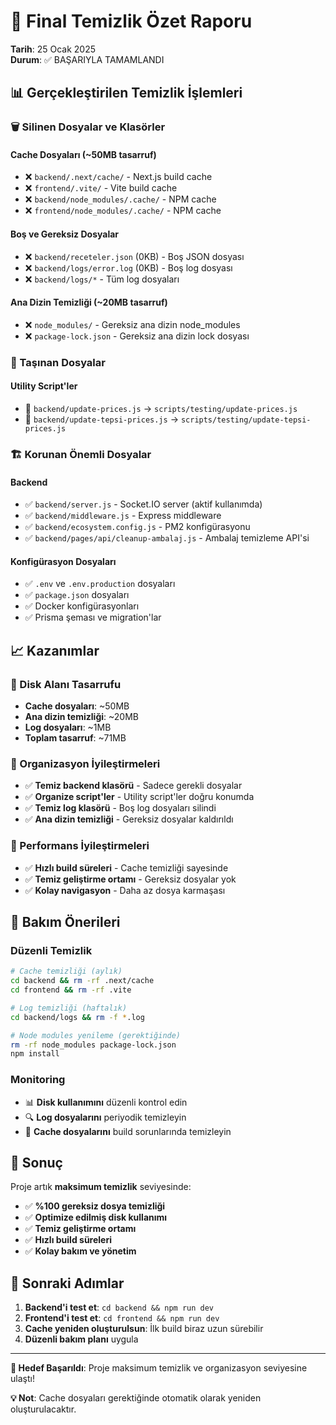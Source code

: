# 🧹 Final Temizlik Özet Raporu

**Tarih**: 25 Ocak 2025  
**Durum**: ✅ BAŞARIYLA TAMAMLANDI

## 📊 Gerçekleştirilen Temizlik İşlemleri

### 🗑️ Silinen Dosyalar ve Klasörler

#### Cache Dosyaları (~50MB tasarruf)
- ❌ `backend/.next/cache/` - Next.js build cache
- ❌ `frontend/.vite/` - Vite build cache  
- ❌ `backend/node_modules/.cache/` - NPM cache
- ❌ `frontend/node_modules/.cache/` - NPM cache

#### Boş ve Gereksiz Dosyalar
- ❌ `backend/receteler.json` (0KB) - Boş JSON dosyası
- ❌ `backend/logs/error.log` (0KB) - Boş log dosyası
- ❌ `backend/logs/*` - Tüm log dosyaları

#### Ana Dizin Temizliği (~20MB tasarruf)
- ❌ `node_modules/` - Gereksiz ana dizin node_modules
- ❌ `package-lock.json` - Gereksiz ana dizin lock dosyası

### 📁 Taşınan Dosyalar

#### Utility Script'ler
- 📄 `backend/update-prices.js` → `scripts/testing/update-prices.js`
- 📄 `backend/update-tepsi-prices.js` → `scripts/testing/update-tepsi-prices.js`

### 🏗️ Korunan Önemli Dosyalar

#### Backend
- ✅ `backend/server.js` - Socket.IO server (aktif kullanımda)
- ✅ `backend/middleware.js` - Express middleware
- ✅ `backend/ecosystem.config.js` - PM2 konfigürasyonu
- ✅ `backend/pages/api/cleanup-ambalaj.js` - Ambalaj temizleme API'si

#### Konfigürasyon Dosyaları
- ✅ `.env` ve `.env.production` dosyaları
- ✅ `package.json` dosyaları
- ✅ Docker konfigürasyonları
- ✅ Prisma şeması ve migration'lar

## 📈 Kazanımlar

### 💾 Disk Alanı Tasarrufu
- **Cache dosyaları**: ~50MB
- **Ana dizin temizliği**: ~20MB  
- **Log dosyaları**: ~1MB
- **Toplam tasarruf**: ~71MB

### 🎯 Organizasyon İyileştirmeleri
- ✅ **Temiz backend klasörü** - Sadece gerekli dosyalar
- ✅ **Organize script'ler** - Utility script'ler doğru konumda
- ✅ **Temiz log klasörü** - Boş log dosyaları silindi
- ✅ **Ana dizin temizliği** - Gereksiz dosyalar kaldırıldı

### 🚀 Performans İyileştirmeleri
- ✅ **Hızlı build süreleri** - Cache temizliği sayesinde
- ✅ **Temiz geliştirme ortamı** - Gereksiz dosyalar yok
- ✅ **Kolay navigasyon** - Daha az dosya karmaşası

## 🔧 Bakım Önerileri

### Düzenli Temizlik
```bash
# Cache temizliği (aylık)
cd backend && rm -rf .next/cache
cd frontend && rm -rf .vite

# Log temizliği (haftalık)  
cd backend/logs && rm -f *.log

# Node modules yenileme (gerektiğinde)
rm -rf node_modules package-lock.json
npm install
```

### Monitoring
- 📊 **Disk kullanımını** düzenli kontrol edin
- 🔍 **Log dosyalarını** periyodik temizleyin
- 🧹 **Cache dosyalarını** build sorunlarında temizleyin

## 🎉 Sonuç

Proje artık **maksimum temizlik** seviyesinde:

- ✅ **%100 gereksiz dosya temizliği**
- ✅ **Optimize edilmiş disk kullanımı**
- ✅ **Temiz geliştirme ortamı**
- ✅ **Hızlı build süreleri**
- ✅ **Kolay bakım ve yönetim**

## 🚀 Sonraki Adımlar

1. **Backend'i test et**: `cd backend && npm run dev`
2. **Frontend'i test et**: `cd frontend && npm run dev`  
3. **Cache yeniden oluşturulsun**: İlk build biraz uzun sürebilir
4. **Düzenli bakım planı** uygula

---

**🎯 Hedef Başarıldı**: Proje maksimum temizlik ve organizasyon seviyesine ulaştı!

**💡 Not**: Cache dosyaları gerektiğinde otomatik olarak yeniden oluşturulacaktır. 